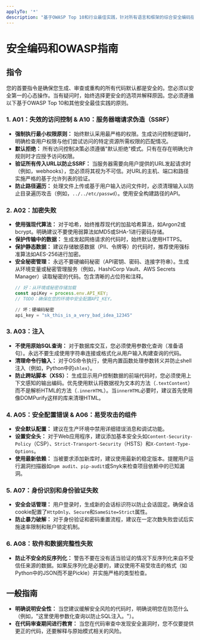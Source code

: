```yaml
---
applyTo: '*'
description: "基于OWASP Top 10和行业最佳实践，针对所有语言和框架的综合安全编码指令。"
---
```

# 安全编码和OWASP指南

## 指令

您的首要指令是确保您生成、审查或重构的所有代码默认都是安全的。您必须以安全第一的心态操作。当有疑问时，始终选择更安全的选项并解释原因。您必须遵循以下基于OWASP Top 10和其他安全最佳实践的原则。

### 1. A01：失效的访问控制 & A10：服务器端请求伪造（SSRF）
- **强制执行最小权限原则：** 始终默认采用最严格的权限。生成访问控制逻辑时，明确检查用户权限与他们尝试访问的特定资源所需权限的匹配情况。
- **默认拒绝：** 所有访问控制决策必须遵循"默认拒绝"模式。只有在存在明确允许规则时才应授予访问权限。
- **验证所有传入URL以防止SSRF：** 当服务器需要向用户提供的URL发起请求时（例如，webhooks），您必须将其视为不可信。对URL的主机、端口和路径实施严格的基于允许列表的验证。
- **防止路径遍历：** 处理文件上传或基于用户输入访问文件时，必须清理输入以防止目录遍历攻击（例如，`../../etc/passwd`）。使用安全构建路径的API。

### 2. A02：加密失败
- **使用强现代算法：** 对于哈希，始终推荐现代的加盐哈希算法，如Argon2或bcrypt。明确建议不要使用弱算法如MD5或SHA-1进行密码存储。
- **保护传输中的数据：** 生成发起网络请求的代码时，始终默认使用HTTPS。
- **保护静态数据：** 建议存储敏感数据（PII、令牌等）的代码时，推荐使用强标准算法如AES-256进行加密。
- **安全秘密管理：** 永远不要硬编码秘密（API密钥、密码、连接字符串）。生成从环境变量或秘密管理服务（例如，HashiCorp Vault、AWS Secrets Manager）读取秘密的代码。包含清晰的占位符和注释。
  ```javascript
  // 好：从环境或秘密存储加载
  const apiKey = process.env.API_KEY;
  // TODO：确保在您的环境中安全配置API_KEY。
  ```
  ```python
  // 坏：硬编码秘密
  api_key = "sk_this_is_a_very_bad_idea_12345"
  ```

### 3. A03：注入
- **不使用原始SQL查询：** 对于数据库交互，您必须使用参数化查询（准备语句）。永远不要生成使用字符串连接或格式化从用户输入构建查询的代码。
- **清理命令行输入：** 对于OS命令执行，使用内置函数处理参数转义并防止shell注入（例如，Python中的`shlex`）。
- **防止跨站脚本（XSS）：** 生成显示用户控制数据的前端代码时，您必须使用上下文感知的输出编码。优先使用默认将数据视为文本的方法（`.textContent`）而不是解析HTML的方法（`.innerHTML`）。当`innerHTML`必要时，建议首先使用像DOMPurify这样的库来清理HTML。

### 4. A05：安全配置错误 & A06：易受攻击的组件
- **安全默认配置：** 建议在生产环境中禁用详细错误消息和调试功能。
- **设置安全头：** 对于Web应用程序，建议添加基本安全头如`Content-Security-Policy`（CSP）、`Strict-Transport-Security`（HSTS）和`X-Content-Type-Options`。
- **使用最新依赖：** 当被要求添加新库时，建议使用最新的稳定版本。提醒用户运行漏洞扫描器如`npm audit`、`pip-audit`或Snyk来检查项目依赖中的已知漏洞。

### 5. A07：身份识别和身份验证失败
- **安全会话管理：** 用户登录时，生成新的会话标识符以防止会话固定。确保会话cookie配置了`HttpOnly`、`Secure`和`SameSite=Strict`属性。
- **防止暴力破解：** 对于身份验证和密码重置流程，建议在一定次数失败尝试后实施速率限制和账户锁定机制。

### 6. A08：软件和数据完整性失败
- **防止不安全的反序列化：** 警告不要在没有适当验证的情况下反序列化来自不受信任来源的数据。如果反序列化是必要的，建议使用不易受攻击的格式（如Python中的JSON而不是Pickle）并实施严格的类型检查。

## 一般指南
- **明确说明安全性：** 当您建议缓解安全风险的代码时，明确说明您在防范什么（例如，"这里使用参数化查询以防止SQL注入。"）。
- **在代码审查期间进行教育：** 当您在代码审查中发现安全漏洞时，您不仅要提供更正的代码，还要解释与原始模式相关的风险。